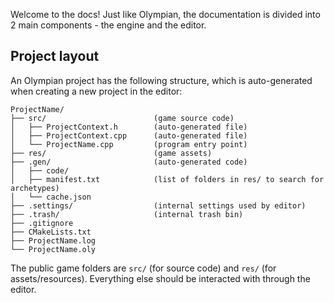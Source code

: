 Welcome to the docs! Just like Olympian, the documentation is divided into 2 main components - the engine and the editor.

## Project layout
An Olympian project has the following structure, which is auto-generated when creating a new project in the editor:

```
ProjectName/
├── src/                        (game source code)
│   ├── ProjectContext.h        (auto-generated file)
│   ├── ProjectContext.cpp      (auto-generated file)
│   └── ProjectName.cpp         (program entry point)
├── res/                        (game assets)
├── .gen/                       (auto-generated code)
│   ├── code/
│   ├── manifest.txt            (list of folders in res/ to search for archetypes)
│   └── cache.json
├── .settings/                  (internal settings used by editor)
├── .trash/                     (internal trash bin)
├── .gitignore
├── CMakeLists.txt
├── ProjectName.log
└── ProjectName.oly
```

The public game folders are `src/` (for source code) and `res/` (for assets/resources). Everything else should be interacted with through the editor.
